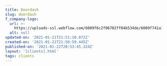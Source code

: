```yaml
---
title: Doordash
slug: doordash
f_company-logo:
  url: >-
    https://uploads-ssl.webflow.com/6009f6c2f06702ff04b534de/6009f741a1ed9a063397c0c3_client-success-logo1.png
  alt: null
updated-on: '2021-01-21T21:51:10.072Z'
created-on: '2021-01-21T21:50:59.445Z'
published-on: '2021-01-22T20:53:45.324Z'
layout: '[clients].html'
tags: clients
---
```



